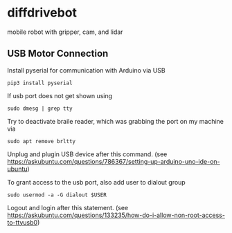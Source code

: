 # diffdrivebot
mobile robot with gripper, cam, and lidar

## USB Motor Connection
Install pyserial for communication with Arduino via USB
```
pip3 install pyserial
```
If usb port does not get shown using
```
sudo dmesg | grep tty
```
Try to deactivate braile reader, which was grabbing the port on my machine via
```
sudo apt remove brltty
```
Unplug and plugin USB device after this command.
(see https://askubuntu.com/questions/786367/setting-up-arduino-uno-ide-on-ubuntu)

To grant access to the usb port, also add user to dialout group
```
sudo usermod -a -G dialout $USER
```
Logout and login after this statement.
(see https://askubuntu.com/questions/133235/how-do-i-allow-non-root-access-to-ttyusb0)
